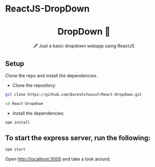# ReactJS-DropDown

 <h1 align="center"> DropDown 📝</h1> 
<p align="center">
 🖊️ Just a basic dropdown webapp using ReactJS<br>
</p>

## Setup

Clone the repo and install the dependencies.

- Clone the repository:

```bash
git clone https://github.com/QureshiYousuf/React-Dropdown.git
```

```bash
cd React-Dropdown
```

- Install the dependencies:

```bash
npm install
```

## To start the express server, run the following:

```bash
npm start
```

Open [http://localhost:3000](http://localhost:3000) and take a look around.
